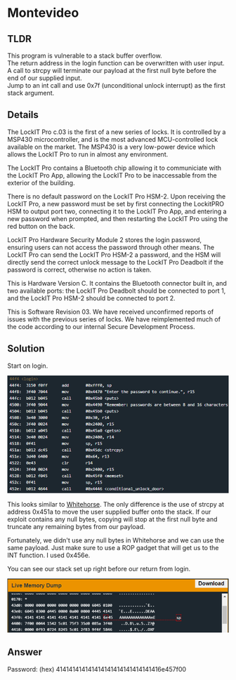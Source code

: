 # Montevideo
## TLDR
This program is vulnerable to a stack buffer overflow.  
The return address in the login function can be overwritten with user input.  
A call to strcpy will terminate our payload at the first null byte before the end of our supplied input.  
Jump to an int call and use 0x7f (unconditional unlock interrupt) as the first stack argument.  

## Details
The LockIT Pro c.03  is the first of a new series  of locks. It is
controlled by a  MSP430 microcontroller, and is  the most advanced
MCU-controlled lock available on the  market. The MSP430 is a very
low-power device which allows the LockIT  Pro to run in almost any
environment.

The  LockIT  Pro   contains  a  Bluetooth  chip   allowing  it  to
communiciate with the  LockIT Pro App, allowing the  LockIT Pro to
be inaccessable from the exterior of the building.

There  is no  default  password  on the  LockIT  Pro HSM-2.   Upon
receiving the  LockIT Pro,  a new  password must  be set  by first
connecting the LockitPRO HSM to  output port two, connecting it to
the LockIT Pro App, and entering a new password when prompted, and
then restarting the LockIT Pro using the red button on the back.
    
LockIT Pro Hardware  Security Module 2 stores  the login password,
ensuring users  can not access  the password through  other means.
The LockIT Pro  can send the LockIT Pro HSM-2  a password, and the
HSM will  directly send the  correct unlock message to  the LockIT
Pro Deadbolt  if the password  is correct, otherwise no  action is
taken.
    
This is Hardware  Version C.  It contains  the Bluetooth connector
built in, and two available  ports: the LockIT Pro Deadbolt should
be  connected to  port  1,  and the  LockIT  Pro  HSM-2 should  be
connected to port 2.

This is Software Revision 03. We have received unconfirmed reports
of issues with the previous series of locks. We have reimplemented
much  of the  code according  to our  internal Secure  Development
Process.

## Solution
Start on login.

![login](./screenshots/login.png)

This looks similar to [Whitehorse](https://github.com/networking101/microcorruption/tree/main/Whitehorse). The only difference is the use of strcpy at address 0x451a to move the user supplied buffer onto the stack. If our exploit contains any null bytes, copying will stop at the first null byte and truncate any remaining bytes from our payload.

Fortunately, we didn't use any null bytes in Whitehorse and we can use the same payload. Just make sure to use a ROP gadget that will get us to the INT function. I used 0x456e.

You can see our stack set up right before our return from login.

![memory](./screenshots/memory.png)

## Answer
Password: (hex) 414141414141414141414141414141416e457f00
